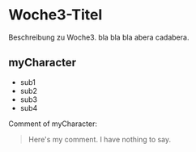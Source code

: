 # Woche3-Titel

Beschreibung zu Woche3.
bla bla bla abera cadabera.

## myCharacter

* sub1
* sub2
* sub3
* sub4

Comment of myCharacter:
> Here's my comment.
> I have nothing to say.
